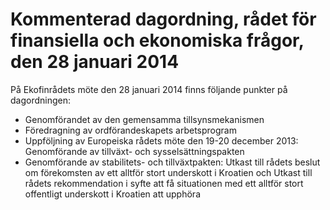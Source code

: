 # Kommenterad dagordning, rådet för finansiella och ekonomiska frågor, den 28 januari 2014

På Ekofinrådets möte den 28 januari 2014 finns följande punkter på dagordningen:

* Genomförandet av den gemensamma tillsynsmekanismen
* Föredragning av ordförandeskapets arbetsprogram
* Uppföljning av Europeiska rådets möte den 19-20 december 2013: Genomförande av tillväxt- och sysselsättningspakten
* Genomförande av stabilitets- och tillväxtpakten: Utkast till rådets beslut om förekomsten av ett alltför stort underskott i Kroatien och Utkast till rådets rekommendation i syfte att få situationen med ett alltför stort offentligt underskott i Kroatien att upphöra
